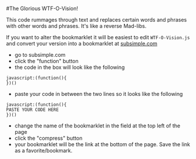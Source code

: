 #The Glorious WTF-O-Vision!

This code rummages through text and replaces certain words and phrases with other words and phrases. It's like a reverse Mad-libs.

If you want to alter the bookmarklet it will be easiest to edit `WTF-O-Vision.js` and convert your version into a bookmarklet at [subsimple.com](http://subsimple.com/bookmarklets/jsbuilder.htm)
 * go to subsimple.com
 * click the "function" button
 * the code in the box will look like the following
 ```
 javascript:(function(){
 })()
 ```
 * paste your code in between the two lines so it looks like the following
 ```
 javascript:(function(){
 PASTE YOUR CODE HERE
 })()
 ```
 * change the name of the bookmarklet in the field at the top left of the page
 * click the "compress" button
 * your bookmarklet will be the link at the bottom of the page. Save the link as a favorite/bookmark.
 